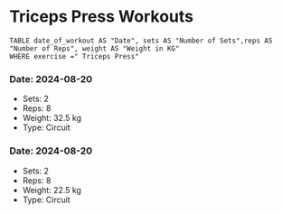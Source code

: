# Triceps Press Workouts

```dataview 
TABLE date_of_workout AS "Date", sets AS "Number of Sets",reps AS "Number of Reps", weight AS "Weight in KG" 
WHERE exercise =" Triceps Press"
```
### Date: 2024-08-20
- Sets: 2
- Reps: 8
- Weight: 32.5 kg
- Type: Circuit

### Date: 2024-08-20
- Sets: 2
- Reps: 8
- Weight: 22.5 kg
- Type: Circuit

